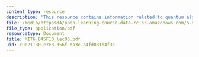 ```yaml
---
content_type: resource
description: 'This resource contains information related to quantum algorithms: Deutsch-Jozsa. '
file: /media/https%3A/open-learning-course-data-rc.s3.amazonaws.com/6-845-quantum-complexity-theory-fall-2010/c9021130e7e8d56fda3ea4fd831b4f3e_MIT6_845F10_lec05.pdf
file_type: application/pdf
resourcetype: Document
title: MIT6_845F10_lec05.pdf
uid: c9021130-e7e8-d56f-da3e-a4fd831b4f3e
---
```

